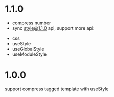 # 1.1.0
- compress number
- sync style@1.1.0 api, support more api:
* css
* useStyle
* useGlobalStyle
* useModuleStyle

# 1.0.0
support compress tagged template with useStyle
